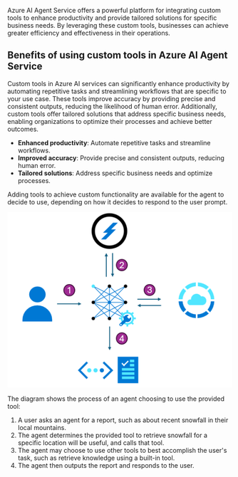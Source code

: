Azure AI Agent Service offers a powerful platform for integrating custom tools to enhance productivity and provide tailored solutions for specific business needs. By leveraging these custom tools, businesses can achieve greater efficiency and effectiveness in their operations.

## Benefits of using custom tools in Azure AI Agent Service

Custom tools in Azure AI services can significantly enhance productivity by automating repetitive tasks and streamlining workflows that are specific to your use case. These tools improve accuracy by providing precise and consistent outputs, reducing the likelihood of human error. Additionally, custom tools offer tailored solutions that address specific business needs, enabling organizations to optimize their processes and achieve better outcomes.

- **Enhanced productivity**: Automate repetitive tasks and streamline workflows.
- **Improved accuracy**: Provide precise and consistent outputs, reducing human error.
- **Tailored solutions**: Address specific business needs and optimize processes.

Adding tools to achieve custom functionality are available for the agent to decide to use, depending on how it decides to respond to the user prompt.

![Diagram showing the flow of logic through an agent using a custom tool.](../media/agent-tool-diagram.png)

The diagram shows the process of an agent choosing to use the provided tool:

1. A user asks an agent for a report, such as about recent snowfall in their local mountains.
1. The agent determines the provided tool to retrieve snowfall for a specific location will be useful, and calls that tool.
1. The agent may choose to use other tools to best accomplish the user's task, such as retrieve knowledge using a built-in tool.
1. The agent then outputs the report and responds to the user.
